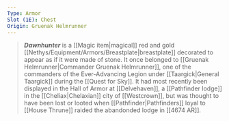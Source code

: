```yaml
---
Type: Armor
Slot (1E): Chest
Origin: Gruenak Helmrunner
---
```


> ***Dawnhunter*** is a [[Magic item|magical]] red and gold [[Nethys/Equipment/Armors/Breastplate|breastplate]] decorated to appear as if it were made of stone. It once belonged to [[Gruenak Helmrunner|Commander Gruenak Helmrunner]], one of the commanders of the Ever-Advancing Legion under [[Taargick|General Taargick]] during the [[Quest for Sky]]. It had most recently been displayed in the Hall of Armor at [[Delvehaven]], a [[Pathfinder lodge]] in the [[Cheliax|Chelaxian]] city of [[Westcrown]], but was thought to have been lost or looted when [[Pathfinder|Pathfinders]] loyal to [[House Thrune]] raided the abandonded lodge in [[4674 AR]].







